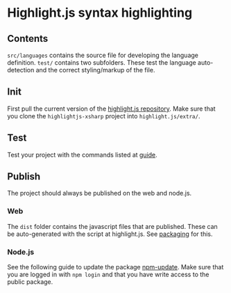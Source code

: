 
# Highlight.js syntax highlighting

## Contents
`src/languages` contains the source file for developing the language definition.
`test/` contains two subfolders. These test the language auto-detection and the correct styling/markup of the file.

## Init
First pull the current version of the [highlight.js repository][repo]. Make sure that you clone the `highlightjs-xsharp` project into `highlight.js/extra/`.

## Test
Test your project with the commands listed at [guide].

## Publish
The project should always be published on the web and node.js. 

### Web
The `dist` folder contains the javascript files that are published. These can be auto-generated with the script at highlight.js. See [packaging] for this.

### Node.js
See the following guide to update the package [npm-update].
Make sure that you are logged in with `npm login` and that you have write access to the public package.

[repo]: https://github.com/highlightjs/highlight.js
[guide]: https://github.com/highlightjs/highlight.js/blob/main/extra/3RD_PARTY_QUICK_START.md

[packaging]: https://github.com/highlightjs/highlight.js/blob/main/extra/3RD_PARTY_QUICK_START.md#packaging

[npm-update]: https://docs.npmjs.com/updating-your-published-package-version-number